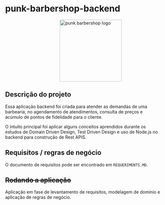 # punk-barbershop-backend

<img src="https://user-images.githubusercontent.com/55285816/154165860-266d2e83-a65a-473b-b163-a111826db8e4.jpg" alt="punk barbershop logo" width="200px" style="margin-left: 35%" />

## Descrição do projeto

Essa aplicação backend foi criada para atender as demandas de uma barbearia, no agendamento de atendimentos, consulta de preços e acúmulo de pontos de fidelidade para o cliente.

O intuito principal foi aplicar alguns conceitos aprendidos durante os estudos de Domain Driven Design, Test Driven Design e uso de Node.js no backend para construção de Rest APIS.

## Requisitos / regras de negócio

O documento de requisitos pode ser encontrado em `REQUERIMENTS.MD`.

## ~~Rodando a aplicação~~

Aplicação em fase de levantamento de requisitos, modelagem de domínio e aplicação de regras de negócio.
